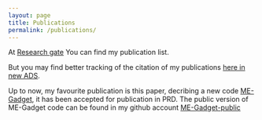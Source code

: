 ```yaml
---
layout: page
title: Publications
permalink: /publications/
---
```


At [Research gate](https://www.researchgate.net/profile/Jiajun_Zhang7)
You can find my publication list.

But you may find better tracking of the citation of my publications [here in new
ADS](https://ui.adsabs.harvard.edu/public-libraries/U6fP6P9yQNeZMnu2i9As3A).

Up to now, my favourite publication is this paper, decribing a new code [ME-Gadget](http://adsabs.harvard.edu/abs/2018arXiv181101519Z), it has been accepted for publication in PRD.
The public version of ME-Gadget code can be found in my github account [ME-Gadget-public](https://github.com/liambx/ME-Gadget-public)
